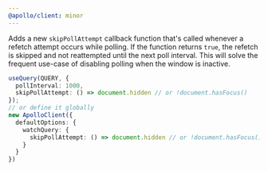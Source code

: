 ```yaml
---
@apollo/client: minor
---
```


Adds a new `skipPollAttempt` callback function that's called whenever a refetch attempt occurs while polling. If the function returns `true`, the refetch is skipped and not reattempted until the next poll interval. This will solve the frequent use-case of disabling polling when the window is inactive.

```ts
useQuery(QUERY, {
  pollInterval: 1000,
  skipPollAttempt: () => document.hidden // or !document.hasFocus()
});
// or define it globally
new ApolloClient({
  defaultOptions: {
    watchQuery: {
      skipPollAttempt: () => document.hidden // or !document.hasFocus()
    }
  }
})
